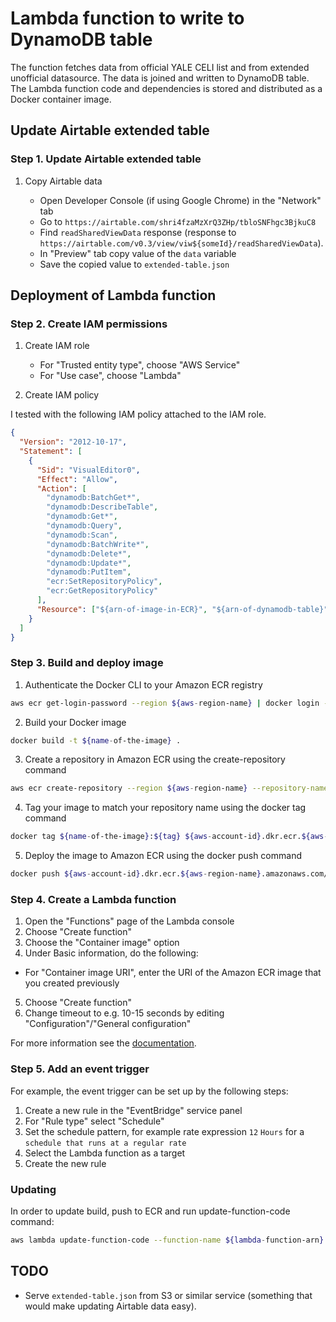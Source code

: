 # Lambda function to write to DynamoDB table

The function fetches data from official YALE CELI list and from extended unofficial datasource. The data is joined and written to DynamoDB table. The Lambda function code and dependencies is stored and distributed as a Docker container image.

## Update Airtable extended table

### Step 1. Update Airtable extended table

1. Copy Airtable data

   - Open Developer Console (if using Google Chrome) in the "Network" tab
   - Go to `https://airtable.com/shri4fzaMzXrQ3ZHp/tbloSNFhgc3BjkuC8`
   - Find `readSharedViewData` response (response to `https://airtable.com/v0.3/view/viw${someId}/readSharedViewData`).
   - In "Preview" tab copy value of the `data` variable
   - Save the copied value to `extended-table.json`

## Deployment of Lambda function

### Step 2. Create IAM permissions

1. Create IAM role

   - For "Trusted entity type", choose "AWS Service"
   - For "Use case", choose "Lambda"

2. Create IAM policy

I tested with the following IAM policy attached to the IAM role.

```json
{
  "Version": "2012-10-17",
  "Statement": [
    {
      "Sid": "VisualEditor0",
      "Effect": "Allow",
      "Action": [
        "dynamodb:BatchGet*",
        "dynamodb:DescribeTable",
        "dynamodb:Get*",
        "dynamodb:Query",
        "dynamodb:Scan",
        "dynamodb:BatchWrite*",
        "dynamodb:Delete*",
        "dynamodb:Update*",
        "dynamodb:PutItem",
        "ecr:SetRepositoryPolicy",
        "ecr:GetRepositoryPolicy"
      ],
      "Resource": ["${arn-of-image-in-ECR}", "${arn-of-dynamodb-table}"]
    }
  ]
}
```

### Step 3. Build and deploy image

1. Authenticate the Docker CLI to your Amazon ECR registry

```bash
aws ecr get-login-password --region ${aws-region-name} | docker login --username AWS --password-stdin ${aws-account-id}.dkr.ecr.${aws-region-name}.amazonaws.com
```

2. Build your Docker image

```bash
docker build -t ${name-of-the-image} .
```

3. Create a repository in Amazon ECR using the create-repository command

```bash
aws ecr create-repository --region ${aws-region-name} --repository-name ${name-of-the-image} --image-scanning-configuration scanOnPush=true --image-tag-mutability MUTABLE
```

4. Tag your image to match your repository name using the docker tag command

```bash
docker tag ${name-of-the-image}:${tag} ${aws-account-id}.dkr.ecr.${aws-region-name}.amazonaws.com/${name-of-the-image}:${tag}
```

5. Deploy the image to Amazon ECR using the docker push command

```bash
docker push ${aws-account-id}.dkr.ecr.${aws-region-name}.amazonaws.com/${name-of-the-image}:${tag}
```

### Step 4. Create a Lambda function

1. Open the "Functions" page of the Lambda console
2. Choose "Create function"
3. Choose the "Container image" option
4. Under Basic information, do the following:

- For "Container image URI", enter the URI of the Amazon ECR image that you created previously

5. Choose "Create function"
6. Change timeout to e.g. 10-15 seconds by editing "Configuration"/"General configuration"

For more information see the [documentation](https://docs.aws.amazon.com/lambda/latest/dg/gettingstarted-images.html).

### Step 5. Add an event trigger

For example, the event trigger can be set up by the following steps:

1. Create a new rule in the "EventBridge" service panel
2. For "Rule type" select "Schedule"
3. Set the schedule pattern, for example rate expression `12` `Hours` for a `schedule that runs at a regular rate`
4. Select the Lambda function as a target
5. Create the new rule

### Updating

In order to update build, push to ECR and run update-function-code command:

```bash
aws lambda update-function-code --function-name ${lambda-function-arn} --image-uri ${image-uri} --region=${aws-region}
```

## TODO

- Serve `extended-table.json` from S3 or similar service (something that would make updating Airtable data easy).
